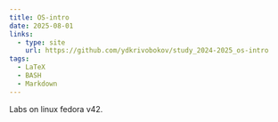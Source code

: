```yaml
---
title: OS-intro
date: 2025-08-01
links:
  - type: site
    url: https://github.com/ydkrivobokov/study_2024-2025_os-intro
tags:
  - LaTeX
  - BASH
  - Markdown
---
```


Labs on linux fedora v42.

<!--more-->
